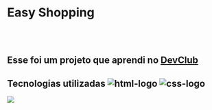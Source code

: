 <h1>Easy Shopping</h1>
<br>
<br>
<h2>Esse foi um projeto que aprendi no <a href="https://rodolfomori.com.br/devclub">DevClub</a></h2>

<h2>Tecnologias utilizadas <img src="https://img.shields.io/badge/HTML5-E34F26?style=for-the-badge&logo=html5&logoColor=white" alt="html-logo"/> <img src="https://img.shields.io/badge/CSS3-1572B6?style=for-the-badge&logo=css3&logoColor=white" alt="css-logo"/></h2>

<img src="https://raw.githubusercontent.com/MayaraMoreira/projeto-easy-shopping/f216b3e80de744ed63f88794fd79aef44fbbbf01/EASY-SHOPPING/png_20230703_220740_0000.png" />
